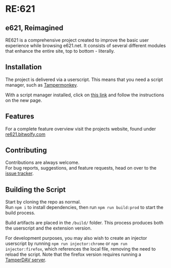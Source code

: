 RE:621
================

## e621, Reimagined

RE621 is a comprehensive project created to improve the basic user experience while browsing e621.net.
It consists of several different modules that enhance the entire site, top to bottom - literally.

## Installation

The project is delivered via a userscript. This means that you need a script manager, such as [Tampermonkey](https://www.tampermonkey.net/).

With a script manager installed, click on [this link](https://github.com/re621/re621.Legacy/releases/latest/download/script.user.js) and follow the instructions on the new page.

## Features

For a complete feature overview visit the projects website, found under [re621.bitwolfy.com](https://re621.bitwolfy.com/)

## Contributing

Contributions are always welcome.  
For bug reports, suggestions, and feature requests, head on over to the [issue tracker](https://github.com/re621/re621.Legacy/issues).

## Building the Script

Start by cloning the repo as normal.  
Run `npm i` to install dependencies, then run `npm run build:prod` to start the build process.

Build artifacts are placed in the `/build/` folder. This process produces both the userscript and the extension version.

For development purposes, you may also wish to create an injector userscript by running `npm run injector:chrome` or `npm run injector:firefox`, which references the local file, removing the need to reload the script. Note that the firefox version requires running a [TamperDAV server](https://github.com/Tampermonkey/tamperdav).
